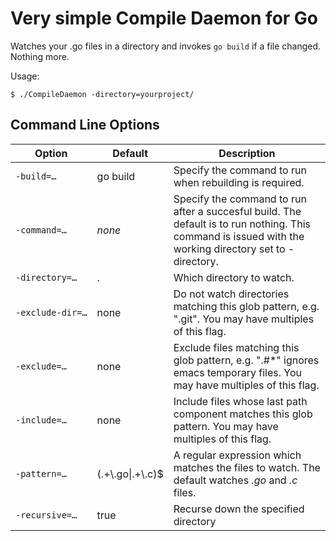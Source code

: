 # Very simple Compile Daemon for Go

Watches your .go files in a directory and invokes `go build` if
a file changed. Nothing more.

Usage:

	$ ./CompileDaemon -directory=yourproject/

## Command Line Options

Option    | Default     | Description
--------- | ----------- | -----------
`‑build=…`   | go build    | Specify the command to run when rebuilding is required.
`‑command=…` | *none*      | Specify the command to run after a succesful build. The default is to run nothing. This command is issued with the working directory set to -directory.
`‑directory=…` | . | Which directory to watch.
`‑exclude‑dir=…` | none | Do not watch directories matching this glob pattern, e.g. ".git". You may have multiples of this flag.
`‑exclude=…` | none | Exclude files matching this glob pattern, e.g. ".#*" ignores emacs temporary files. You may have multiples of this flag.
`‑include=…` | none | Include files whose last path component matches this glob pattern. You may have multiples of this flag.
`‑pattern=…` | (.+\\.go&#124;.+\\.c)$ | A regular expression which matches the files to watch. The default watches *.go* and *.c* files.
`‑recursive=…` | true      | Recurse down the specified directory
